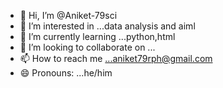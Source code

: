- 👋 Hi, I’m @Aniket-79sci
- 👀 I’m interested in ...data analysis and aiml
- 🌱 I’m currently learning ...python,html
- 💞️ I’m looking to collaborate on ...
- 📫 How to reach me ...aniket79rph@gmail.com
- 😄 Pronouns: ...he/him
  

<!---
Aniket-79sci is a ✨ special ✨ repository because its `README.md` (this file) appears on your GitHub profile.
You can click the Preview link to take a look at your changes.
--->
